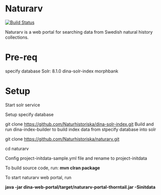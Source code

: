 # Naturarv
[![Build Status](https://travis-ci.com/Naturhistoriska/naturarv.svg?branch=master)](https://travis-ci.com/Naturhistoriska/naturarv)

Naturarv is a web portal for searching data from Swedish natural history collections.


# Pre-req

specify database
Solr: 8.1.0
dina-solr-index
morphbank


# Setup

Start solr service

Setup specify database

git clone https://github.com/Naturhistoriska/dina-solr-index.git
Build and run dina-index-builder to build index data from stpecify database into solr

git clone https://github.com/Naturhistoriska/naturarv.git

cd naturarv

Config project-initdata-sample.yml file and rename to project-initdata

To build source code, run:
**mvn clran package**

To start naturarv web portal, run

**java -jar dina-web-portal/target/naturarv-portal-thorntail.jar -Sinitdata**
